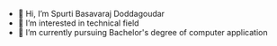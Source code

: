 - 👋 Hi, I’m Spurti Basavaraj Doddagoudar 
- 👀 I’m interested in technical field
- 🌱 I’m currently pursuing Bachelor's degree of computer application 
  

<!---
Spurti-D/Spurti-D is a ✨ special ✨ repository because its `README.md` (this file) appears on your GitHub profile.
You can click the Preview link to take a look at your changes.
--->

